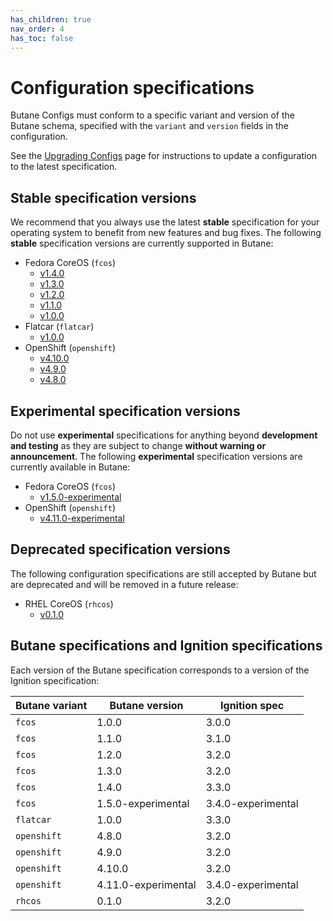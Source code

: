 ```yaml
---
has_children: true
nav_order: 4
has_toc: false
---
```


# Configuration specifications

Butane Configs must conform to a specific variant and version of the Butane schema, specified with the `variant` and `version` fields in the configuration.

See the [Upgrading Configs](upgrading.md) page for instructions to update a configuration to the latest specification.

## Stable specification versions

We recommend that you always use the latest **stable** specification for your operating system to benefit from new features and bug fixes. The following **stable** specification versions are currently supported in Butane:

- Fedora CoreOS (`fcos`)
  - [v1.4.0](config-fcos-v1_4.md)
  - [v1.3.0](config-fcos-v1_3.md)
  - [v1.2.0](config-fcos-v1_2.md)
  - [v1.1.0](config-fcos-v1_1.md)
  - [v1.0.0](config-fcos-v1_0.md)
- Flatcar (`flatcar`)
  - [v1.0.0](config-flatcar-v1_0.md)
- OpenShift (`openshift`)
  - [v4.10.0](config-openshift-v4_10.md)
  - [v4.9.0](config-openshift-v4_9.md)
  - [v4.8.0](config-openshift-v4_8.md)

## Experimental specification versions

Do not use **experimental** specifications for anything beyond **development and testing** as they are subject to change **without warning or announcement**. The following **experimental** specification versions are currently available in Butane:

- Fedora CoreOS (`fcos`)
  - [v1.5.0-experimental](config-fcos-v1_5-exp.md)
- OpenShift (`openshift`)
  - [v4.11.0-experimental](config-openshift-v4_11-exp.md)

## Deprecated specification versions

The following configuration specifications are still accepted by Butane but are deprecated and will be removed in a future release:

- RHEL CoreOS (`rhcos`)
  - [v0.1.0](config-rhcos-v0_1.md)

## Butane specifications and Ignition specifications

Each version of the Butane specification corresponds to a version of the Ignition specification:

| Butane variant | Butane version      | Ignition spec      |
|----------------|---------------------|--------------------|
| `fcos`         | 1.0.0               | 3.0.0              |
| `fcos`         | 1.1.0               | 3.1.0              |
| `fcos`         | 1.2.0               | 3.2.0              |
| `fcos`         | 1.3.0               | 3.2.0              |
| `fcos`         | 1.4.0               | 3.3.0              |
| `fcos`         | 1.5.0-experimental  | 3.4.0-experimental |
| `flatcar`      | 1.0.0               | 3.3.0              |
| `openshift`    | 4.8.0               | 3.2.0              |
| `openshift`    | 4.9.0               | 3.2.0              |
| `openshift`    | 4.10.0              | 3.2.0              |
| `openshift`    | 4.11.0-experimental | 3.4.0-experimental |
| `rhcos`        | 0.1.0               | 3.2.0              |
